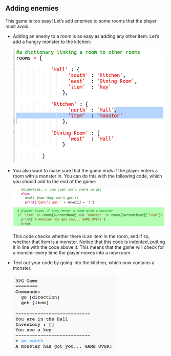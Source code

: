 ## Adding enemies

This game is too easy! Let’s add enemies to some rooms that the player must avoid.

+ Adding an enemy to a room is as easy as adding any other item. Let’s add a hungry monster to the kitchen:
    
    ![स्क्रीनशॉट](images/rpg-monster-dict.png)

+ You also want to make sure that the game ends if the player enters a room with a monster in. You can do this with the following code, which you should add to the end of the game:
    
    ![स्क्रीनशॉट](images/rpg-monster-code.png)
    
    This code checks whether there is an item in the room, and if so, whether that item is a monster. Notice that this code is indented, putting it in line with the code above it. This means that the game will check for a monster every time the player moves into a new room.

+ Test out your code by going into the kitchen, which now contains a monster.
    
    ![स्क्रीनशॉट](images/rpg-monster-test.png)